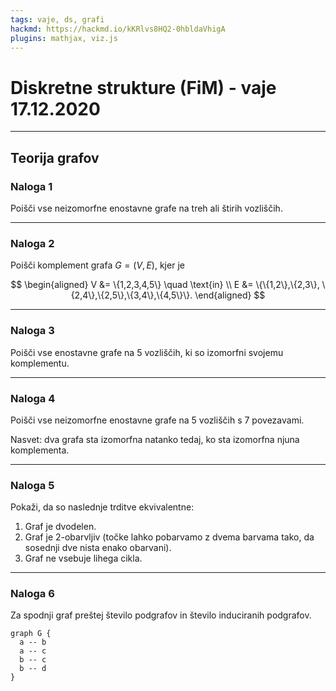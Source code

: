 ```yaml
---
tags: vaje, ds, grafi
hackmd: https://hackmd.io/kKRlvs8HQ2-0hbldaVhigA
plugins: mathjax, viz.js
---
```

# Diskretne strukture (FiM) - vaje 17.12.2020

---

## Teorija grafov

### Naloga 1

Poišči vse neizomorfne enostavne grafe na treh ali štirih vozliščih.

---

### Naloga 2

Poišči komplement grafa $G=(V,E)$, kjer je

$$
\begin{aligned}
V &= \{1,2,3,4,5\} \quad \text{in} \\
E &= \{\{1,2\},\{2,3\}, \{2,4\},\{2,5\},\{3,4\},\{4,5\}\}.
\end{aligned}
$$

---

### Naloga 3

Poišči vse enostavne grafe na $5$ vozliščih, ki so izomorfni svojemu komplementu.

---

### Naloga 4

Poišči vse neizomorfne enostavne grafe na $5$ vozliščih s $7$ povezavami.

Nasvet: dva grafa sta izomorfna natanko tedaj, ko sta izomorfna njuna komplementa.

---

### Naloga 5

Pokaži, da so naslednje trditve ekvivalentne:

1. Graf je dvodelen.
2. Graf je 2-obarvljiv (točke lahko pobarvamo z dvema barvama tako, da sosednji dve nista enako obarvani).
3. Graf ne vsebuje lihega cikla.

---

### Naloga 6

Za spodnji graf preštej število podgrafov in število induciranih podgrafov.

```graphviz
graph G {
  a -- b
  a -- c
  b -- c
  b -- d
}
```
